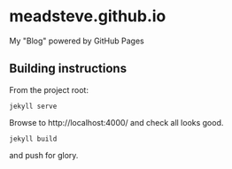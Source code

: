 meadsteve.github.io
===================

My "Blog" powered by GitHub Pages

## Building instructions
From the project root:
```
jekyll serve
```
Browse to http://localhost:4000/ and check all looks good.
```
jekyll build
```
and push for glory.